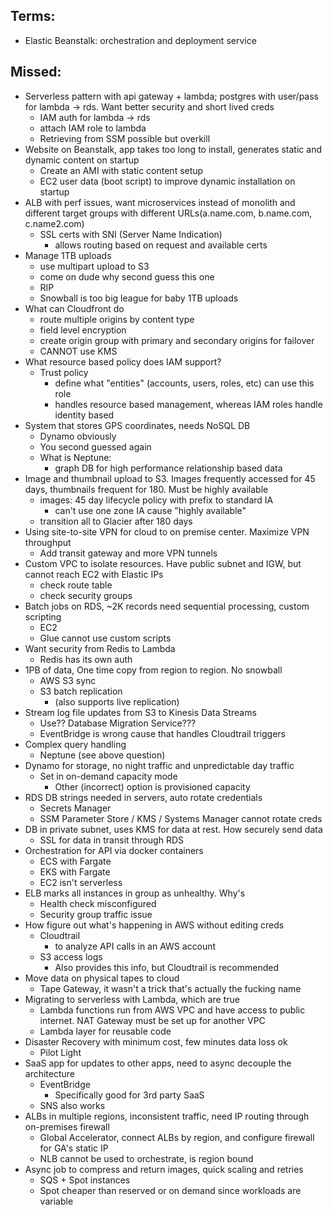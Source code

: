 ## Terms:
- Elastic Beanstalk: orchestration and deployment service



## Missed:
- Serverless pattern with api gateway + lambda; postgres with user/pass for lambda -> rds. Want better security and short lived creds
  - IAM auth for lambda -> rds
  - attach IAM role to lambda
  - Retrieving from SSM possible but overkill
- Website on Beanstalk, app takes too long to install, generates static and dynamic content on startup
  - Create an AMI with static content setup
  - EC2 user data (boot script) to improve dynamic installation on startup
- ALB with perf issues, want microservices instead of monolith and different target groups with different URLs(a.name.com, b.name.com, c.name2.com)
  - SSL certs with SNI (Server Name Indication)
    - allows routing based on request and available certs
- Manage 1TB uploads
  - use multipart upload to S3
  - come on dude why second guess this one
  - RIP
  - Snowball is too big league for baby 1TB uploads
- What can Cloudfront do
  - route multiple origins by content type
  - field level encryption
  - create origin group with primary and secondary origins for failover
  - CANNOT use KMS
- What resource based policy does IAM support?
  - Trust policy
    - define what "entities" (accounts, users, roles, etc) can use this role
    - handles resource based management, whereas IAM roles handle identity based
- System that stores GPS coordinates, needs NoSQL DB
  - Dynamo obviously
  - You second guessed again
  - What is Neptune:
    - graph DB for high performance relationship based data
- Image and thumbnail upload to S3. Images frequently accessed for 45 days, thumbnails frequent for 180. Must be highly available
  - images: 45 day lifecycle policy with prefix to standard IA
    - can't use one zone IA cause "highly available"
  - transition all to Glacier after 180 days
- Using site-to-site VPN for cloud to on premise center. Maximize VPN throughput
  - Add transit gateway and more VPN tunnels
- Custom VPC to isolate resources. Have public subnet and IGW, but cannot reach EC2 with Elastic IPs
  - check route table
  - check security groups
- Batch jobs on RDS, ~2K records need sequential processing, custom scripting
  - EC2
  - Glue cannot use custom scripts
- Want security from Redis to Lambda
  - Redis has its own auth
- 1PB of data, One time copy from region to region. No snowball
  - AWS S3 sync
  - S3 batch replication
    - (also supports live replication)
- Stream log file updates from S3 to Kinesis Data Streams
  - Use?? Database Migration Service???
  - EventBridge is wrong cause that handles Cloudtrail triggers
- Complex query handling
  - Neptune (see above question)
- Dynamo for storage, no night traffic and unpredictable day traffic
  - Set in on-demand capacity mode
    - Other (incorrect) option is provisioned capacity
- RDS DB strings needed in servers, auto rotate credentials
  - Secrets Manager
  - SSM Parameter Store / KMS / Systems Manager cannot rotate creds
- DB in private subnet, uses KMS for data at rest. How securely send data
  - SSL for data in transit through RDS
- Orchestration for API via docker containers
  - ECS with Fargate
  - EKS with Fargate
  - EC2 isn't serverless
- ELB marks all instances in group as unhealthy. Why's
  - Health check misconfigured
  - Security group traffic issue
- How figure out what's happening in AWS without editing creds
  - Cloudtrail
    - to analyze API calls in an AWS account
  - S3 access logs
    - Also provides this info, but Cloudtrail is recommended
- Move data on physical tapes to cloud
  - Tape Gateway, it wasn't a trick that's actually the fucking name
- Migrating to serverless with Lambda, which are true
  - Lambda functions run from AWS VPC and have access to public internet. NAT Gateway must be set up for another VPC
  - Lambda layer for reusable code
- Disaster Recovery with minimum cost, few minutes data loss ok
  - Pilot Light
- SaaS app for updates to other apps, need to async decouple the architecture
  - EventBridge
    - Specifically good for 3rd party SaaS
  - SNS also works
- ALBs in multiple regions, inconsistent traffic, need IP routing through on-premises firewall
  - Global Accelerator, connect ALBs by region, and configure firewall for GA's static IP
  - NLB cannot be used to orchestrate, is region bound
- Async job to compress and return images, quick scaling and retries
  - SQS + Spot instances
  - Spot cheaper than reserved or on demand since workloads are variable




